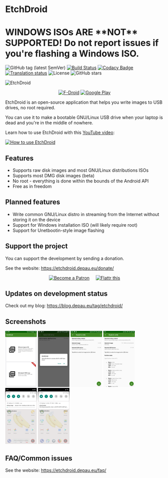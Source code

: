 # EtchDroid

# WINDOWS ISOs ARE \*\*NOT\*\* SUPPORTED! Do not report issues if you're flashing a Windows ISO.

![GitHub tag (latest SemVer)](https://img.shields.io/github/tag/EtchDroid/EtchDroid.svg?label=latest) [![Build Status](https://travis-ci.org/EtchDroid/EtchDroid.svg?branch=develop)](https://travis-ci.org/EtchDroid/EtchDroid) [![Codacy Badge](https://api.codacy.com/project/badge/Grade/6335c20d4e214b6fb4d31c1e178ad628)](https://www.codacy.com/app/EtchDroid/EtchDroid?utm_source=github.com&amp;utm_medium=referral&amp;utm_content=EtchDroid/EtchDroid&amp;utm_campaign=Badge_Grade) [![Translation status](https://etchdroid-l10n.depau.eu/widgets/etchdroid/-/app/svg-badge.svg)](https://etchdroid-l10n.depau.eu/engage/etchdroid/?utm_source=widget) ![License](https://img.shields.io/github/license/EtchDroid/EtchDroid.svg) ![GitHub stars](https://img.shields.io/github/stars/EtchDroid/EtchDroid.svg?style=social) 

![EtchDroid](https://etchdroid.depau.eu/assets/img/playstore_banner.png)

<p align="center">
<a href="https://f-droid.org/packages/eu.depau.etchdroid/" rel="noopener"><img src="https://etchdroid.depau.eu/assets/img/get-from-fdroid-small.png" alt="F-Droid"></a> <a href="https://play.google.com/store/apps/details?id=eu.depau.etchdroid" rel="noopener"><img src="https://etchdroid.depau.eu/assets/img/get-from-googleplay-small.png" alt="Google Play"></a>
</p>


EtchDroid is an open-source application that helps you write images to USB drives, no root required.

You can use it to make a bootable GNU/Linux USB drive when your laptop is dead and you're in the middle of nowhere.

Learn how to use EtchDroid with this [YouTube video](https://www.youtube.com/watch?v=6gM5SoNO0Fc):

[![How to use EtchDroid](https://img.youtube.com/vi/6gM5SoNO0Fc/0.jpg)](https://www.youtube.com/watch?v=6gM5SoNO0Fc)

## Features
- Supports raw disk images and most GNU/Linux distributions ISOs
- Supports most DMG disk images (beta)
- No root - everything is done within the bounds of the Android API
- Free as in freedom

## Planned features
- Write common GNU/Linux distro in streaming from the Internet without storing it on the device
- Support for Windows installation ISO (will likely require root)
- Support for Unetbootin-style image flashing

## Support the project

You can support the development by sending a donation.

See the website: https://etchdroid.depau.eu/donate/

<p align="center">
<a href="https://www.patreon.com/depau" rel="_noopener" target="_blank"><img alt="Become a Patron" src="https://etchdroid.depau.eu/assets/img/become_a_patron_button.png"/></a> &nbsp;&nbsp;&nbsp; <a href="https://flattr.com/@Depau" rel="_noopener" target="_blank"><img alt="Flattr this" src="https://api.flattr.com/button/flattr-badge-large.png"/></a>
  </p>

## Updates on development status
Check out my blog: https://blog.depau.eu/tag/etchdroid/

## Screenshots

<!-- Exact dimensions are specified to avoid the images jumping as they load -->
<!-- The "force inline" comment ensures the images stay inline, the fact that it's needed might be a GFM bug -->
<img src="metadata/en-US/images/phoneScreenshots/0.png" width="100" height="178"> <!-- Force inline -->
<img src="metadata/en-US/images/phoneScreenshots/2.png" width="100" height="178"> <!-- Force inline -->
<img src="metadata/en-US/images/phoneScreenshots/3.png" width="100" height="178"> <!-- Force inline -->
<img src="metadata/en-US/images/phoneScreenshots/4.png" width="100" height="178"> <!-- Force inline -->
<img src="metadata/en-US/images/phoneScreenshots/5.png" width="100" height="178"> <!-- Force inline -->
<img src="metadata/en-US/images/phoneScreenshots/6.png" width="100" height="178"> <!-- Force inline -->

## FAQ/Common issues

See the website: https://etchdroid.depau.eu/faq/

